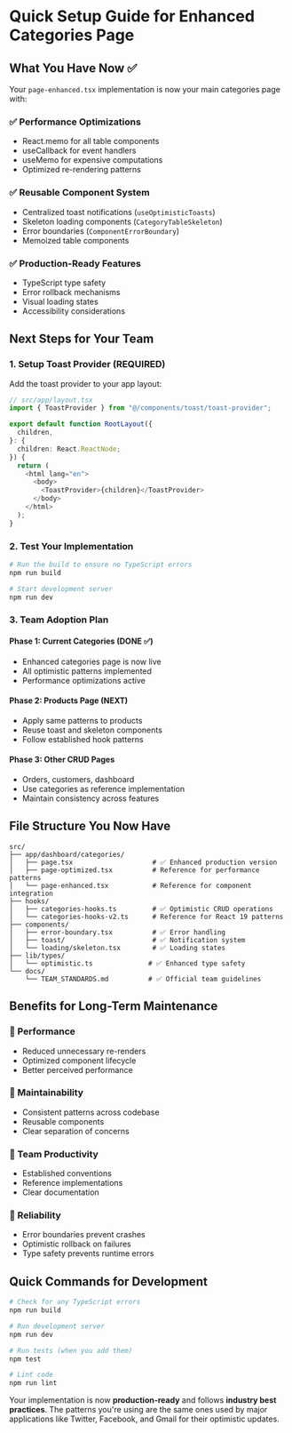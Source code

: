 # Quick Setup Guide for Enhanced Categories Page

## What You Have Now ✅

Your `page-enhanced.tsx` implementation is now your main categories page with:

### ✅ Performance Optimizations

- React.memo for all table components
- useCallback for event handlers
- useMemo for expensive computations
- Optimized re-rendering patterns

### ✅ Reusable Component System

- Centralized toast notifications (`useOptimisticToasts`)
- Skeleton loading components (`CategoryTableSkeleton`)
- Error boundaries (`ComponentErrorBoundary`)
- Memoized table components

### ✅ Production-Ready Features

- TypeScript type safety
- Error rollback mechanisms
- Visual loading states
- Accessibility considerations

## Next Steps for Your Team

### 1. Setup Toast Provider (REQUIRED)

Add the toast provider to your app layout:

```typescript
// src/app/layout.tsx
import { ToastProvider } from "@/components/toast/toast-provider";

export default function RootLayout({
  children,
}: {
  children: React.ReactNode;
}) {
  return (
    <html lang="en">
      <body>
        <ToastProvider>{children}</ToastProvider>
      </body>
    </html>
  );
}
```

### 2. Test Your Implementation

```bash
# Run the build to ensure no TypeScript errors
npm run build

# Start development server
npm run dev
```

### 3. Team Adoption Plan

#### Phase 1: Current Categories (DONE ✅)

- Enhanced categories page is now live
- All optimistic patterns implemented
- Performance optimizations active

#### Phase 2: Products Page (NEXT)

- Apply same patterns to products
- Reuse toast and skeleton components
- Follow established hook patterns

#### Phase 3: Other CRUD Pages

- Orders, customers, dashboard
- Use categories as reference implementation
- Maintain consistency across features

## File Structure You Now Have

```
src/
├── app/dashboard/categories/
│   ├── page.tsx                    # ✅ Enhanced production version
│   ├── page-optimized.tsx          # Reference for performance patterns
│   └── page-enhanced.tsx           # Reference for component integration
├── hooks/
│   ├── categories-hooks.ts         # ✅ Optimistic CRUD operations
│   └── categories-hooks-v2.ts      # Reference for React 19 patterns
├── components/
│   ├── error-boundary.tsx          # ✅ Error handling
│   ├── toast/                      # ✅ Notification system
│   └── loading/skeleton.tsx        # ✅ Loading states
├── lib/types/
│   └── optimistic.ts              # ✅ Enhanced type safety
└── docs/
    └── TEAM_STANDARDS.md          # ✅ Official team guidelines
```

## Benefits for Long-Term Maintenance

### 🚀 Performance

- Reduced unnecessary re-renders
- Optimized component lifecycle
- Better perceived performance

### 🔧 Maintainability

- Consistent patterns across codebase
- Reusable components
- Clear separation of concerns

### 👥 Team Productivity

- Established conventions
- Reference implementations
- Clear documentation

### 🐛 Reliability

- Error boundaries prevent crashes
- Optimistic rollback on failures
- Type safety prevents runtime errors

## Quick Commands for Development

```bash
# Check for any TypeScript errors
npm run build

# Run development server
npm run dev

# Run tests (when you add them)
npm test

# Lint code
npm run lint
```

Your implementation is now **production-ready** and follows **industry best practices**. The patterns you're using are the same ones used by major applications like Twitter, Facebook, and Gmail for their optimistic updates.
